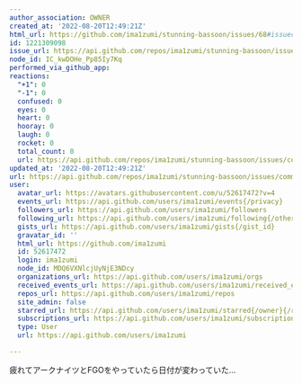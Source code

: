 ```yaml
---
author_association: OWNER
created_at: '2022-08-20T12:49:21Z'
html_url: https://github.com/ima1zumi/stunning-bassoon/issues/68#issuecomment-1221309098
id: 1221309098
issue_url: https://api.github.com/repos/ima1zumi/stunning-bassoon/issues/68
node_id: IC_kwDOHe_Pp85Iy7Kq
performed_via_github_app: 
reactions:
  "+1": 0
  "-1": 0
  confused: 0
  eyes: 0
  heart: 0
  hooray: 0
  laugh: 0
  rocket: 0
  total_count: 0
  url: https://api.github.com/repos/ima1zumi/stunning-bassoon/issues/comments/1221309098/reactions
updated_at: '2022-08-20T12:49:21Z'
url: https://api.github.com/repos/ima1zumi/stunning-bassoon/issues/comments/1221309098
user:
  avatar_url: https://avatars.githubusercontent.com/u/52617472?v=4
  events_url: https://api.github.com/users/ima1zumi/events{/privacy}
  followers_url: https://api.github.com/users/ima1zumi/followers
  following_url: https://api.github.com/users/ima1zumi/following{/other_user}
  gists_url: https://api.github.com/users/ima1zumi/gists{/gist_id}
  gravatar_id: ''
  html_url: https://github.com/ima1zumi
  id: 52617472
  login: ima1zumi
  node_id: MDQ6VXNlcjUyNjE3NDcy
  organizations_url: https://api.github.com/users/ima1zumi/orgs
  received_events_url: https://api.github.com/users/ima1zumi/received_events
  repos_url: https://api.github.com/users/ima1zumi/repos
  site_admin: false
  starred_url: https://api.github.com/users/ima1zumi/starred{/owner}{/repo}
  subscriptions_url: https://api.github.com/users/ima1zumi/subscriptions
  type: User
  url: https://api.github.com/users/ima1zumi

---
```

疲れてアークナイツとFGOをやっていたら日付が変わっていた...